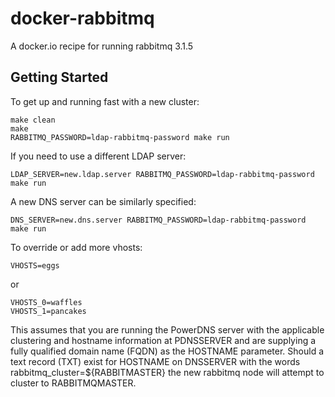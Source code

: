 docker-rabbitmq
===============

A docker.io recipe for running rabbitmq 3.1.5 


Getting Started
---------------

To get up and running fast with a new cluster:

	make clean
	make
	RABBITMQ_PASSWORD=ldap-rabbitmq-password make run

If you need to use a different LDAP server:

	LDAP_SERVER=new.ldap.server RABBITMQ_PASSWORD=ldap-rabbitmq-password make run

A new DNS server can be similarly specified:

	DNS_SERVER=new.dns.server RABBITMQ_PASSWORD=ldap-rabbitmq-password make run

To override or add more vhosts:

	VHOSTS=eggs

or

	VHOSTS_0=waffles
	VHOSTS_1=pancakes

This assumes that you are running the PowerDNS server with the applicable clustering and hostname information at PDNSSERVER and are supplying a fully qualified domain name (FQDN) as the HOSTNAME parameter.  Should a text record (TXT) exist for HOSTNAME on DNSSERVER with the words rabbitmq_cluster=${RABBITMASTER} the new rabbitmq node will attempt to cluster to RABBITMQMASTER.